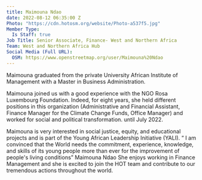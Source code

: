 ```yaml
---
title: Maimouna Ndao
date: 2022-08-12 06:35:00 Z
Photo: "https://cdn.hotosm.org/website/Photo-a537f5.jpg"
Member Type:
  Is Staff: true
Job Title: Senior Associate, Finance- West and Northern Africa
Team: West and Northern Africa Hub
Social Media (Full URL):
  OSM: https://www.openstreetmap.org/user/Maimouna%20Ndao
---
```


Maimouna graduated from the private University African Institute of Management with a Master in Business Administration. 

Maimouna joined us with a good experience with the NGO Rosa Luxembourg Foundation. Indeed, for eight years, she held different positions in this organization (Administrative and Financial Assistant, Finance Manager for the Climate Change Funds, Office Manager) and worked for social and political transformation. until July 2022.

Maimouna is very interested in social justice, equity, and educational projects and is part of the Young African Leadership Initiative (YALI).
“ I am convinced that the World needs the commitment, experience, knowledge, and skills of its young people more than ever for the improvement of people's living conditions” Maimouna Ndao
She enjoys working in Finance Management and she is excited to join the HOT team and contribute to our tremendous actions throughout the world. 

